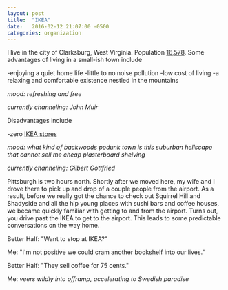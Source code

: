 ```yaml
---
layout: post
title:  "IKEA"
date:   2016-02-12 21:07:00 -0500
categories: organization
---
```

I live in the city of Clarksburg, West Virginia.  Population [16,578](https://en.wikipedia.org/wiki/Clarksburg,_West_Virginia).  Some advantages of living in a small-ish town include

-enjoying a quiet home life
-little to no noise pollution
-low cost of living
-a relaxing and comfortable existence nestled in the mountains

*mood: refreshing and free*

*currently channeling: John Muir*

Disadvantages include

-zero [IKEA stores](https://www.youtube.com/watch?v=-YMcqNc4nSY#t=9m23s)

*mood: what kind of backwoods podunk town is this suburban hellscape that cannot sell me cheap plasterboard shelving*

*currently channeling: Gilbert Gottfried*

Pittsburgh is two hours north.  Shortly after we moved here, my wife and I drove there to pick up and drop of a couple people from the airport.  As a result, before we really got the chance to check out Squirrel Hill and Shadyside and all the hip young places with sushi bars and coffee houses, we became quickly familiar with getting to and from the airport.  Turns out, you drive past the IKEA to get to the airport.  This leads to some predictable conversations on the way home.

Better Half: "Want to stop at IKEA?"

Me: "I'm not positive we could cram another bookshelf into our lives."

Better Half: "They sell coffee for 75 cents."

Me: *veers wildly into offramp, accelerating to Swedish paradise*